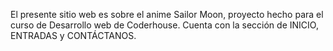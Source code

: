 El presente sitio web es sobre el anime Sailor Moon, proyecto hecho para el curso de Desarrollo web de Coderhouse. Cuenta con la sección de INICIO, ENTRADAS y CONTÁCTANOS.
